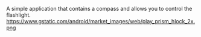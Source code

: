 A simple application that contains a compass and allows you to control the flashlight.
https://www.gstatic.com/android/market_images/web/play_prism_hlock_2x.png
